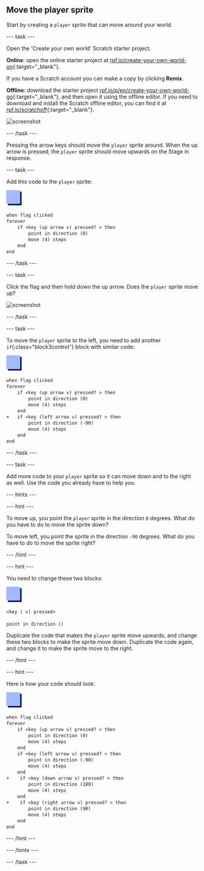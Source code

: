 ## Move the player sprite

Start by creating a `player` sprite that can move around your world. 

--- task ---

Open the 'Create your own world' Scratch starter project.

**Online**: open the online starter project at [rpf.io/create-your-own-world-on](https://rpf.io/create-your-own-world-on){:target="_blank"}.

If you have a Scratch account you can make a copy by clicking **Remix**.

**Offline**: download the starter project [rpf.io/p/en/create-your-own-world-go](https://rpf.io/p/en/create-your-own-world-go){:target="_blank"}, and then open it using the offline editor.
If you need to download and install the Scratch offline editor, you can find it at [rpf.io/scratchoff](https://rpf.io/scratchoff){:target="_blank"}.

![screenshot](images/world-starter.png)

--- /task ---

Pressing the arrow keys should move the `player` sprite around. When the up arrow is pressed, the `player` sprite should move upwards on the Stage in response.

--- task ---

Add this code to the `player` sprite:

![player](images/player.png)

```blocks3
when flag clicked
forever
	if <key (up arrow v) pressed? > then
		point in direction (0)
		move (4) steps
	end
end
```

--- /task ---

--- task ---

Click the flag and then hold down the up arrow. Does the `player` sprite move up?

![screenshot](images/world-up.png)

--- /task ---

--- task ---

To move the `player` sprite to the left, you need to add another `if`{:class="block3control"} block with similar code:

![player](images/player.png)

```blocks3
when flag clicked
forever
	if <key (up arrow v) pressed? > then
		point in direction (0)
		move (4) steps
	end
+	if <key (left arrow v) pressed? > then
		point in direction (-90)
		move (4) steps
	end
end
```

--- /task ---

--- task ---

Add more code to your `player` sprite so it can move down and to the right as well. Use the code you already have to help you.

--- hints ---

--- hint ---

To move up, you point the `player` sprite in the direction `0` degrees. What do you have to do to move the sprite down?

To move left, you point the sprite in the direction `-90` degrees. What do you have to do to move the sprite right?

--- /hint ---

--- hint ---

You need to change these two blocks:

![player](images/player.png)

```blocks3
<key ( v) pressed>

point in direction ()
```

Duplicate the code that makes the `player` sprite move upwards, and change these two blocks to make the sprite move down. Duplicate the code again, and change it to make the sprite move to the right.

--- /hint ---

--- hint ---

Here is how your code should look:

![player](images/player.png)

```blocks3
when flag clicked
forever
	if <key (up arrow v) pressed? > then
		point in direction (0)
		move (4) steps
	end
	if <key (left arrow v) pressed? > then
		point in direction (-90)
		move (4) steps
	end
+    if <key (down arrow v) pressed? > then
		point in direction (180)
		move (4) steps
	end
+    if <key (right arrow v) pressed? > then
		point in direction (90)
		move (4) steps
	end
end
```

--- /hint ---

--- /hints ---

--- /task ---
